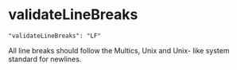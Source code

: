 # validateLineBreaks

    "validateLineBreaks": "LF"

All line breaks should follow the Multics, Unix and Unix-
like system standard for newlines.
